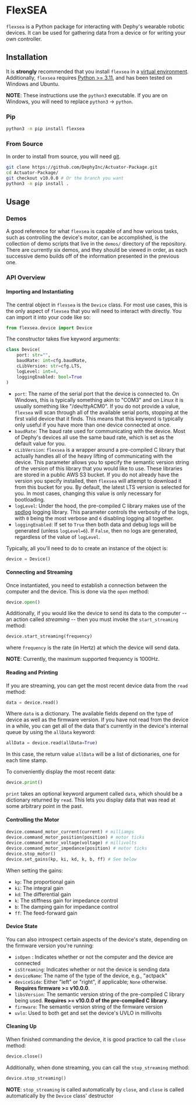 # FlexSEA


`flexsea` is a Python package for interacting with Dephy's wearable robotic devices.
It can be used for gathering data from a device or for writing your own controller.


## Installation

It is **strongly** recommended that you install `flexsea` in a [virtual environment](https://docs.python.org/3/library/venv.html).
Additionally, `flexsea` requires [Python >= 3.11](https://www.python.org/downloads/release/python-3111/), and has been tested
on Windows and Ubuntu.

**NOTE**: These instructions use the `python3` executable. If you are on Windows, you
will need to replace `python3` -> `python`.

### Pip

```bash
python3 -m pip install flexsea
```


### From Source

In order to install from source, you will need [git](https://git-scm.com/downloads).

```bash
git clone https://github.com/DephyInc/Actuator-Package.git
cd Actuator-Package/
git checkout v10.0.0 # Or the branch you want
python3 -m pip install .
```


## Usage

### Demos

A good reference for what `flexsea` is capable of and how various tasks, such as
controlling the device's motor, can be accomplished, is the collection of demo scripts
that live in the `demos/` directory of the repository. There are currently six demos,
and they should be viewed in order, as each successive demo builds off of the information
presented in the previous one.


### API Overview

#### Importing and Instantiating
The central object in `flexsea` is the `Device` class. For most use cases, this is the
only aspect of `flexsea` that you will need to interact with directly. You can import
it into your code like so:

```python
from flexsea.device import Device
```

The constructor takes five keyword arguments:

```python
class Device(
    port: str="",
    baudRate: int=cfg.baudRate,
    cLibVersion: str=cfg.LTS,
    logLevel: int=4,
    loggingEnabled: bool=True
)
```

* `port`: The name of the serial port that the device is connected to. On Windows, this is typically something akin to "COM3" and on Linux it is usually something like "/dev/ttyACM0". If you do not provide a value, `flexsea` will scan through all of the available serial ports, stopping at the first valid device that it finds. This means that this keyword is typically only useful if you have more than one device connected at once.
* `baudRate`: The baud rate used for communicating with the device. Most of Dephy's devices all use the same baud rate, which is set as the default value for you.
* `cLibVersion`: `flexsea` is a wrapper around a pre-compiled C library that actually handles all of the heavy lifting of communicating with the device. This parameter allows you to specify the semantic version string of the version of this library that you would like to use. These libraries are stored in a public AWS S3 bucket. If you do not already have the version you specify installed, then `flexsea` will attempt to download it from this bucket for you. By default, the latest LTS version is selected for you. In most cases, changing this value is only necessary for bootloading.
* `logLevel`: Under the hood, the pre-compiled C library makes use of the [spdlog](https://github.com/gabime/spdlog) logging library. This parameter controls the verbosity of the logs, with `0` being the most verbose and `6` disabling logging all together.
* `loggingEnabled`: If set to `True` then both data and debug logs will be generated (unless `logLevel=6`). If `False`, then no logs are generated, regardless of the value of `logLevel`.

Typically, all you'll need to do to create an instance of the object is:

```python
device = Device()
```

#### Connecting and Streaming

Once instantiated, you need to establish a connection between the computer and the device. This is done via the `open` method:

```python
device.open()
```

Additionally, if you would like the device to send its data to the computer -- an action called *streaming* -- then you must invoke the `start_streaming` method:

```python
device.start_streaming(frequency)
```

where `frequency` is the rate (in Hertz) at which the device will send data.

**NOTE**: Currently, the maximum supported frequency is 1000Hz.


#### Reading and Printing

If you are streaming, you can get the most recent device data from the `read` method:

```python
data = device.read()
```

Where `data` is a dictionary. The available fields depend on the type of device as well as the firmware version. If you have not read from the device in a while, you can get all of the data that's currently in the device's internal queue by using the `allData` keyword:

```python
allData = device.read(allData=True)
```

In this case, the return value `allData` will be a list of dictionaries, one for each time stamp. 

To conveniently display the most recent data:

```python
device.print()
```

`print` takes an optional keyword argument called `data`, which should be a dictionary returned by `read`. This lets you display data that was read at some arbitrary point in the past.


#### Controlling the Motor
```python
device.command_motor_current(current) # milliamps
device.command_motor_position(position) # motor ticks
device.command_motor_voltage(voltage) # millivolts
device.command_motor_impedance(position) # motor ticks
device.stop_motor()
device.set_gains(kp, ki, kd, k, b, ff) # See below
```

When setting the gains:

* `kp`: The proportional gain
* `ki`: The integral gain
* `kd`: The differential gain
* `k`: The stiffness gain for impedance control
* `b`: The damping gain for impedance control
* `ff`: The feed-forward gain


#### Device State

You can also introspect certain aspects of the device's state, depending on the firmware version you're running:

* `isOpen` : Indicates whether or not the computer and the device are connected
* `isStreaming`: Indicates whether or not the device is sending data
* `deviceName`: The name of the type of the device, e.g., "actpack"
* `deviceSide`: Either "left" or "right", if applicable; `None` otherwise. **Requires firmware >= v10.0.0**.
* `libsVersion`: The semantic version string of the pre-compiled C library being used. **Requires >= v10.0.0 of the pre-compiled C library**.
* `firmware`: The semantic version string of the firmware version
* `uvlo`: Used to both get and set the device's UVLO in millivolts


#### Cleaning Up

When finished commanding the device, it is good practice to call the `close` method:

```python
device.close()
```

Additionally, when done streaming, you can call the `stop_streaming` method:

```python
device.stop_streaming()
```

**NOTE**: `stop_streaming` is called automatically by `close`, and `close` is called automatically by the `Device` class' destructor
